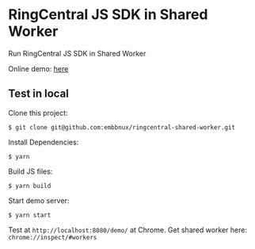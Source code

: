 # RingCentral JS SDK in Shared Worker

Run RingCentral JS SDK in Shared Worker

Online demo: [here](https://embbnux.github.io/ringcentral-shared-worker/)

## Test in local

Clone this project:

```
$ git clone git@github.com:embbnux/ringcentral-shared-worker.git
```

Install Dependencies:

```
$ yarn
```

Build JS files:

```
$ yarn build
```

Start demo server:

```
$ yarn start
```

Test at `http://localhost:8080/demo/` at Chrome.
Get shared worker here: `chrome://inspect/#workers`
